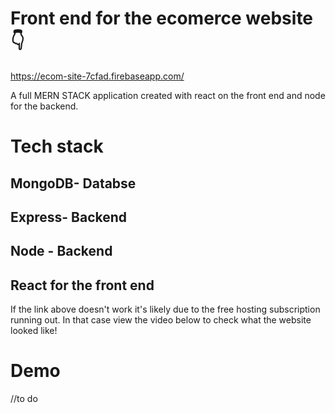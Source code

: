 # Front end for the ecomerce website 👇
https://ecom-site-7cfad.firebaseapp.com/


A full MERN STACK application created with react on the front end and node for the backend.

# Tech stack 

## MongoDB- Databse
## Express- Backend
## Node - Backend
## React for the front end

If the link above doesn't work it's likely due to the free hosting subscription running out.
In that case view the video below to check what the website looked like!



# Demo
//to do
